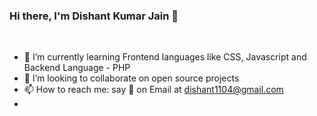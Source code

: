 ### Hi there, I'm Dishant Kumar Jain 👋


<br>


- 🌱 I’m currently learning Frontend languages like CSS, Javascript and Backend Language - PHP
- 👯 I’m looking to collaborate on open source projects
- 📫 How to reach me: say 👋 on Email at dishant1104@gmail.com
- 

